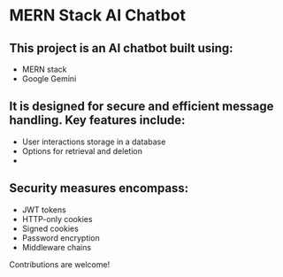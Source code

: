 
# MERN Stack AI Chatbot

## This project is an AI chatbot built using:

* MERN stack
* Google Gemini

## It is designed for secure and efficient message handling. Key features include:

* User interactions storage in a database
* Options for retrieval and deletion
*
## Security measures encompass:

* JWT tokens
* HTTP-only cookies
* Signed cookies
* Password encryption
* Middleware chains

Contributions are welcome!
